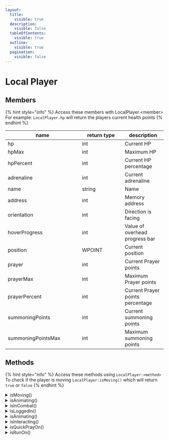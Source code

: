 ```yaml
---
layout:
  title:
    visible: true
  description:
    visible: false
  tableOfContents:
    visible: true
  outline:
    visible: true
  pagination:
    visible: false
---
```


# Local Player

## Members

{% hint style="info" %}
Access these members with LocalPlayer.\<member>\
For example: `LocalPlayer.hp` will return the players current health points
{% endhint %}

<table><thead><tr><th width="220.33333333333331">name</th><th width="120">return type</th><th>description</th></tr></thead><tbody><tr><td>hp</td><td>int</td><td>Current HP</td></tr><tr><td>hpMax</td><td>int</td><td>Maximum HP</td></tr><tr><td>hpPercent</td><td>int</td><td>Current HP percentage</td></tr><tr><td>adrenaline</td><td>int</td><td>Current adrenaline</td></tr><tr><td>name</td><td>string</td><td>Name</td></tr><tr><td>address</td><td>int</td><td>Memory address</td></tr><tr><td>orientation</td><td>int</td><td>Direction is facing</td></tr><tr><td>hoverProgress</td><td>int</td><td>Value of overhead progress bar</td></tr><tr><td>position</td><td>WPOINT</td><td>Current position</td></tr><tr><td>prayer</td><td>int</td><td>Current Prayer points</td></tr><tr><td>prayerMax</td><td>int</td><td>Maximum Prayer points</td></tr><tr><td>prayerPercent</td><td>int</td><td>Current Prayer points percentage</td></tr><tr><td>summoningPoints</td><td>int</td><td>Current summoning points</td></tr><tr><td>summoningPointsMax</td><td>int</td><td>Maximum summoning points</td></tr></tbody></table>

## Methods

{% hint style="info" %}
Access these methods using `LocalPlayer:<method>`\
To check if the player is moving `LocalPlayer:isMoving()` which will return `true` or `false`
{% endhint %}

<details>

<summary>isMoving()</summary>

Returns `true` if the player is moving

</details>

<details>

<summary>isAnimating()</summary>

Returns `true` if the player is animating

</details>

<details>

<summary>isInCombat()</summary>

Returns `true` if the player is in combat

</details>

<details>

<summary>isLoggedIn()</summary>

Returns `true` if the player is logged in

</details>

<details>

<summary>isAnimating()</summary>

Returns `true` if the player is animating state

</details>

<details>

<summary>isInteracting()</summary>

Returns `true` if the player is interacting with something

</details>

<details>

<summary>isQuickPrayOn()</summary>

Returns `true` if the quickpray is enabled

</details>

<details>

<summary>isRunOn()</summary>

Returns `true` if running is enabled

</details>



